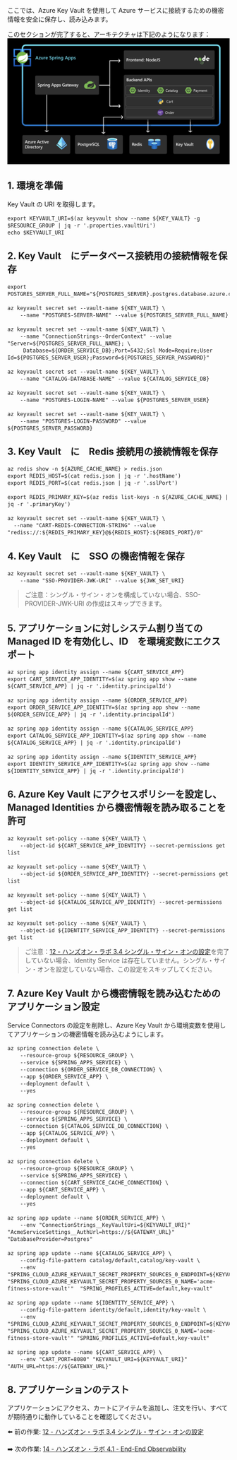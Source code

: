 ここでは、Azure Key Vault を使用して Azure サービスに接続するための機密情報を安全に保存し、読み込みます。

このセクションが完了すると、アーキテクチャは下記のようになります：
![architecture](images/key-vault.png) 

## 1. 環境を準備

Key Vault の URI を取得します。

```shell
export KEYVAULT_URI=$(az keyvault show --name ${KEY_VAULT} -g $RESOURCE_GROUP | jq -r '.properties.vaultUri')
echo $KEYVAULT_URI
```
## 2. Key Vault　にデータベース接続用の接続情報を保存

```shell
export POSTGRES_SERVER_FULL_NAME="${POSTGRES_SERVER}.postgres.database.azure.com"

az keyvault secret set --vault-name ${KEY_VAULT} \
    --name "POSTGRES-SERVER-NAME" --value ${POSTGRES_SERVER_FULL_NAME}

az keyvault secret set --vault-name ${KEY_VAULT} \
    --name "ConnectionStrings--OrderContext" --value "Server=${POSTGRES_SERVER_FULL_NAME}; \
     Database=${ORDER_SERVICE_DB};Port=5432;Ssl Mode=Require;User Id=${POSTGRES_SERVER_USER};Password=${POSTGRES_SERVER_PASSWORD}"
    
az keyvault secret set --vault-name ${KEY_VAULT} \
    --name "CATALOG-DATABASE-NAME" --value ${CATALOG_SERVICE_DB}
    
az keyvault secret set --vault-name ${KEY_VAULT} \
    --name "POSTGRES-LOGIN-NAME" --value ${POSTGRES_SERVER_USER}
    
az keyvault secret set --vault-name ${KEY_VAULT} \
    --name "POSTGRES-LOGIN-PASSWORD" --value ${POSTGRES_SERVER_PASSWORD}
```

## 3. Key Vault　に　Redis 接続用の接続情報を保存

```shell
az redis show -n ${AZURE_CACHE_NAME} > redis.json
export REDIS_HOST=$(cat redis.json | jq -r '.hostName')
export REDIS_PORT=$(cat redis.json | jq -r '.sslPort')

export REDIS_PRIMARY_KEY=$(az redis list-keys -n ${AZURE_CACHE_NAME} | jq -r '.primaryKey')

az keyvault secret set --vault-name ${KEY_VAULT} \
  --name "CART-REDIS-CONNECTION-STRING" --value "rediss://:${REDIS_PRIMARY_KEY}@${REDIS_HOST}:${REDIS_PORT}/0"  
```

## 4. Key Vault　に　SSO の機密情報を保存

```shell
az keyvault secret set --vault-name ${KEY_VAULT} \
    --name "SSO-PROVIDER-JWK-URI" --value ${JWK_SET_URI}
```

> ご注意：シングル・サイン・オンを構成していない場合、SSO-PROVIDER-JWK-URI の作成はスキップできます。

## 5. アプリケーションに対しシステム割り当ての Managed ID を有効化し、ID　を環境変数にエクスポート

```shell
az spring app identity assign --name ${CART_SERVICE_APP}
export CART_SERVICE_APP_IDENTITY=$(az spring app show --name ${CART_SERVICE_APP} | jq -r '.identity.principalId')

az spring app identity assign --name ${ORDER_SERVICE_APP}
export ORDER_SERVICE_APP_IDENTITY=$(az spring app show --name ${ORDER_SERVICE_APP} | jq -r '.identity.principalId')

az spring app identity assign --name ${CATALOG_SERVICE_APP}
export CATALOG_SERVICE_APP_IDENTITY=$(az spring app show --name ${CATALOG_SERVICE_APP} | jq -r '.identity.principalId')

az spring app identity assign --name ${IDENTITY_SERVICE_APP}
export IDENTITY_SERVICE_APP_IDENTITY=$(az spring app show --name ${IDENTITY_SERVICE_APP} | jq -r '.identity.principalId')
```

## 6. Azure Key Vault にアクセスポリシーを設定し、Managed Identities から機密情報を読み取ることを許可

```shell
az keyvault set-policy --name ${KEY_VAULT} \
    --object-id ${CART_SERVICE_APP_IDENTITY} --secret-permissions get list
    
az keyvault set-policy --name ${KEY_VAULT} \
    --object-id ${ORDER_SERVICE_APP_IDENTITY} --secret-permissions get list

az keyvault set-policy --name ${KEY_VAULT} \
    --object-id ${CATALOG_SERVICE_APP_IDENTITY} --secret-permissions get list

az keyvault set-policy --name ${KEY_VAULT} \
    --object-id ${IDENTITY_SERVICE_APP_IDENTITY} --secret-permissions get list
```

> ご注意：[12 - ハンズオン・ラボ 3.4 シングル・サイン・オンの設定](../12-hol-3.4-configure-single-signon/README-jp.md)を完了していない場合、Identity Service は存在していません。シングル・サイン・オンを設定していない場合、この設定をスキップしてください。

## 7. Azure Key Vault から機密情報を読み込むためのアプリケーション設定

Service Connectors の設定を削除し、Azure Key Vault から環境変数を使用してアプリケーションの機密情報を読み込むようにします。

```shell
az spring connection delete \
    --resource-group ${RESOURCE_GROUP} \
    --service ${SPRING_APPS_SERVICE} \
    --connection ${ORDER_SERVICE_DB_CONNECTION} \
    --app ${ORDER_SERVICE_APP} \
    --deployment default \
    --yes 

az spring connection delete \
    --resource-group ${RESOURCE_GROUP} \
    --service ${SPRING_APPS_SERVICE} \
    --connection ${CATALOG_SERVICE_DB_CONNECTION} \
    --app ${CATALOG_SERVICE_APP} \
    --deployment default \
    --yes 

az spring connection delete \
    --resource-group ${RESOURCE_GROUP} \
    --service ${SPRING_APPS_SERVICE} \
    --connection ${CART_SERVICE_CACHE_CONNECTION} \
    --app ${CART_SERVICE_APP} \
    --deployment default \
    --yes 
    
az spring app update --name ${ORDER_SERVICE_APP} \
    --env "ConnectionStrings__KeyVaultUri=${KEYVAULT_URI}" "AcmeServiceSettings__AuthUrl=https://${GATEWAY_URL}" "DatabaseProvider=Postgres"

az spring app update --name ${CATALOG_SERVICE_APP} \
    --config-file-pattern catalog/default,catalog/key-vault \
    --env "SPRING_CLOUD_AZURE_KEYVAULT_SECRET_PROPERTY_SOURCES_0_ENDPOINT=${KEYVAULT_URI}" "SPRING_CLOUD_AZURE_KEYVAULT_SECRET_PROPERTY_SOURCES_0_NAME='acme-fitness-store-vault'"  "SPRING_PROFILES_ACTIVE=default,key-vault"
    
az spring app update --name ${IDENTITY_SERVICE_APP} \
    --config-file-pattern identity/default,identity/key-vault \
    --env "SPRING_CLOUD_AZURE_KEYVAULT_SECRET_PROPERTY_SOURCES_0_ENDPOINT=${KEYVAULT_URI}" "SPRING_CLOUD_AZURE_KEYVAULT_SECRET_PROPERTY_SOURCES_0_NAME='acme-fitness-store-vault'" "SPRING_PROFILES_ACTIVE=default,key-vault"
    
az spring app update --name ${CART_SERVICE_APP} \
    --env "CART_PORT=8080" "KEYVAULT_URI=${KEYVAULT_URI}" "AUTH_URL=https://${GATEWAY_URL}"
```

## 8. アプリケーションのテスト

アプリケーションにアクセス、カートにアイテムを追加し、注文を行い、すべてが期待通りに動作していることを確認してください。

⬅️ 前の作業: [12 - ハンズオン・ラボ 3.4 シングル・サイン・オンの設定](../12-hol-3.4-configure-single-signon/README.md)

➡️ 次の作業: [14 - ハンズオン・ラボ 4.1 - End-End Observability](../14-hol-4.1-end-to-end-observability/README.md)